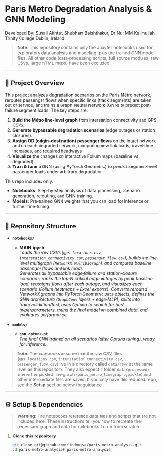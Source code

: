 # Paris Metro Degradation Analysis & GNN Modeling
Developed By: Suhail Akhtar, Shubham Baishthakur, Dr Nur MM Kalimullah
Trinity College Dublin, Ireland
> **Note**: This repository contains only the Jupyter notebooks used for exploratory data analysis and modeling, plus the trained GNN model files. All other code (data‐processing scripts, full source modules, raw CSVs, large HTML maps) have been excluded.  

---

## 🚆 Project Overview

This project analyzes degradation scenarios on the Paris Métro network, reroutes passenger flows when specific links (track segments) are taken out of service, and trains a Graph Neural Network (GNN) to predict post‐failure segment loads. The key steps are:

1. **Build the Métro line‐level graph** from interstation connectivity and GPS CSVs.  
2. **Generate bypassable degradation scenarios** (edge outages or station closures).  
3. **Assign OD (origin–destination) passenger flows** on the intact network and on each degraded network, computing new link loads, travel‐time increases, and required headways.  
4. **Visualize** the changes on interactive Folium maps (baseline vs. degraded).  
5. **Train & tune** a GNN (using PyTorch Geometric) to predict segment‐level passenger loads under arbitrary degradation.

This repo includes only:

- **Notebooks**: Step‐by‐step analysis of data processing, scenario generation, rerouting, and GNN training.  
- **Models**: Pre‐trained GNN weights that you can load for inference or further fine‐tuning.  

---

## 📂 Repository Structure

- **`notebooks/`**  
  - **MAIN.ipynb**  
    *Loads the raw CSVs (`gps_locations.csv`, `interstation_connectivity.csv`, `passenger_flow.csv`), builds the line‐level multigraph (`NetworkX MultiDiGraph`), and computes baseline passenger flows and link loads.*  
    *Generates all bypassable edge‐failure and station‐closure scenarios, ranks the top‐N critical edge outages by peak baseline load, reassigns flows after each outage, and visualizes each scenario (Folium heatmaps + Excel exports).*
    *Converts rerouted NetworkX graphs into PyTorch Geometric `Data` objects, defines the GNN architecture (`GraphConv` layers + edge‐MLP), splits into train/validation/test, uses Optuna to search for best hyperparameters, trains the final model on combined data, and evaluates performance.*  

- **`models/`**  
  - **`gnn_optuna.pt`**  
    *The final GNN trained on all scenarios (after Optuna tuning), ready for inference.*  

> **Note**: The notebooks assume that the raw CSV files (`gps_locations.csv`, `interstation_connectivity.csv`, `passenger_flow.csv`) live in a directory called `data/raw/` at the same level as this repository. They also expect a folder `data/processed/` where the pickled line‐graph (`paris_metro_linegraph.gpickle`) and other intermediate files are saved. If you only have this reduced repo, see the **Setup** section below for guidance.

---

## ⚙️ Setup & Dependencies

> **Warning**: The notebooks reference data files and scripts that are not included here. These instructions tell you how to recreate the necessary graph and data for notebooks to run from scratch.  

1. **Clone this repository**  
   ```bash
   git clone git@github.com:findmussa/paris-metro-analysis.git
   cd paris-metro-analysis# paris-metro-analysis
